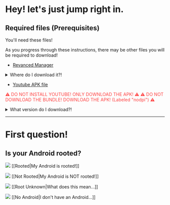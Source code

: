 # Hey! let's just jump right in.

## Required files (Prerequisites)
You'll need these files!

As you progress through these instructions, there may be other files you will be required to download!

- [Revanced Manager](https://github.com/revanced/revanced-manager/releases/latest)

<details><summary>Where do I download it?!</summary><font size="2">Scroll down!<br>
You'll see under "Assets" a file that ends with ".apk".<br>
Go ahead and download that!<br>
Your phone may ask you to enable "Install unknown apps" on your browser so go ahead and just enable that, then try installing again.</font>
</details>

- [Youtube APK file](https://www.apkmirror.com/wp-content/themes/APKMirror/download.php?id=4701623&key=0e84306bc5ac6062bf7fb134b7126e2c0320f126&forcebaseapk=true)

<font color=#f44>⚠ DO NOT INSTALL YOUTUBE! ONLY DOWNLOAD THE APK! ⚠</font>
<font color=#f44>⚠ DO NOT DOWNLOAD THE BUNDLE! DOWNLOAD THE APK! (Labeled "nodpi") ⚠</font>
<details><summary>What version do I download?!</summary>Open <a href="https://github.com/revanced/revanced-patches/blob/main/README.md">this page</a> in a new tab!<br>
Under "📦 com.google.android.youtube", click Details.
You can see the version you need under "🏹 Target Version"
</details>


---


# First question!
## Is your Android rooted?

![](https://cdn.discordapp.com/attachments/803186540359450664/1100960373282193449/image_2023-04-26_182246728_1.gif) [[Rooted|My Android is rooted!]]

![](https://cdn.discordapp.com/attachments/803186540359450664/1100960373282193449/image_2023-04-26_182246728_1.gif) [[Not Rooted|My Android is NOT rooted!]]

![](https://cdn.discordapp.com/attachments/803186540359450664/1100960373282193449/image_2023-04-26_182246728_1.gif) [[Root Unknown|What does this mean...]]

![](https://cdn.discordapp.com/attachments/803186540359450664/1100960373282193449/image_2023-04-26_182246728_1.gif) [[No Android|I don't have an Android...]]
